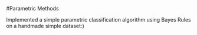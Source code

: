 #Parametric Methods

Implemented a simple parametric classification algorithm using Bayes Rules on a handmade simple dataset:)
